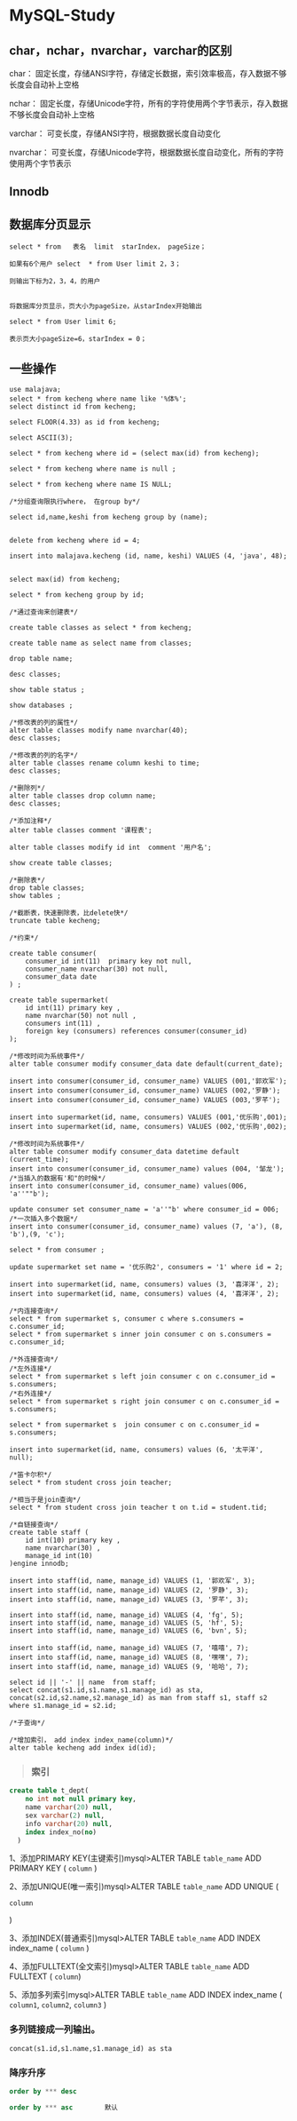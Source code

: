 # MySQL-Study





## char，nchar，nvarchar，varchar的区别



char：    固定长度，存储ANSI字符，存储定长数据，索引效率极高，存入数据不够长度会自动补上空格

nchar：   固定长度，存储Unicode字符，所有的字符使用两个字节表示，存入数据不够长度会自动补上空格

varchar：  可变长度，存储ANSI字符，根据数据长度自动变化

nvarchar： 可变长度，存储Unicode字符，根据数据长度自动变化，所有的字符使用两个字节表示



## Innodb



## 数据库分页显示

```text
select * from   表名  limit  starIndex， pageSize；

如果有6个用户 select  * from User limit 2，3；

则输出下标为2，3，4，的用户


将数据库分页显示，页大小为pageSize，从starIndex开始输出

select * from User limit 6;

表示页大小pageSize=6，starIndex = 0；
```





## 一些操作



```mysql
use malajava;
select * from kecheng where name like '%体%';
select distinct id from kecheng;

select FLOOR(4.33) as id from kecheng;

select ASCII(3);

select * from kecheng where id = (select max(id) from kecheng);

select * from kecheng where name is null ;

select * from kecheng where name IS NULL;

/*分组查询限执行where， 在group by*/

select id,name,keshi from kecheng group by (name);


delete from kecheng where id = 4;

insert into malajava.kecheng (id, name, keshi) VALUES (4, 'java', 48);


select max(id) from kecheng;

select * from kecheng group by id;

/*通过查询来创建表*/

create table classes as select * from kecheng;

create table name as select name from classes;

drop table name;

desc classes;

show table status ;

show databases ;

/*修改表的列的属性*/
alter table classes modify name nvarchar(40);
desc classes;

/*修改表的列的名字*/
alter table classes rename column keshi to time;
desc classes;

/*删除列*/
alter table classes drop column name;
desc classes;

/*添加注释*/
alter table classes comment '课程表';

alter table classes modify id int  comment '用户名';

show create table classes;

/*删除表*/
drop table classes;
show tables ;

/*截断表，快速删除表，比delete快*/
truncate table kecheng;

/*约束*/

create table consumer(
    consumer_id int(11)  primary key not null,
    consumer_name nvarchar(30) not null,
    consumer_data date
) ;

create table supermarket(
    id int(11) primary key ,
    name nvarchar(50) not null ,
    consumers int(11) ,
    foreign key (consumers) references consumer(consumer_id)
);

/*修改时间为系统事件*/
alter table consumer modify consumer_data date default(current_date);

insert into consumer(consumer_id, consumer_name) VALUES (001,'郭欢军');
insert into consumer(consumer_id, consumer_name) VALUES (002,'罗静');
insert into consumer(consumer_id, consumer_name) VALUES (003,'罗芊');

insert into supermarket(id, name, consumers) VALUES (001,'优乐购',001);
insert into supermarket(id, name, consumers) VALUES (002,'优乐购',002);

/*修改时间为系统事件*/
alter table consumer modify consumer_data datetime default (current_time);
insert into consumer(consumer_id, consumer_name) values (004, '邹龙');
/*当插入的数据有'和"的时候*/
insert into consumer(consumer_id, consumer_name) values(006, 'a''""b');

update consumer set consumer_name = 'a''"b' where consumer_id = 006;
/*一次插入多个数据*/
insert into consumer(consumer_id, consumer_name) values (7, 'a'), (8, 'b'),(9, 'c');

select * from consumer ;

update supermarket set name = '优乐购2', consumers = '1' where id = 2;

insert into supermarket(id, name, consumers) values (3, '喜洋洋', 2);
insert into supermarket(id, name, consumers) values (4, '喜洋洋', 2);

/*内连接查询*/
select * from supermarket s, consumer c where s.consumers = c.consumer_id;
select * from supermarket s inner join consumer c on s.consumers = c.consumer_id;

/*外连接查询*/
/*左外连接*/
select * from supermarket s left join consumer c on c.consumer_id = s.consumers;
/*右外连接*/
select * from supermarket s right join consumer c on c.consumer_id = s.consumers;

select * from supermarket s  join consumer c on c.consumer_id = s.consumers;

insert into supermarket(id, name, consumers) values (6, '太平洋', null);

/*笛卡尔积*/
select * from student cross join teacher;

/*相当于是join查询*/
select * from student cross join teacher t on t.id = student.tid;

/*自链接查询*/
create table staff (
    id int(10) primary key ,
    name nvarchar(30) ,
    manage_id int(10)
)engine innodb;

insert into staff(id, name, manage_id) VALUES (1, '郭欢军', 3);
insert into staff(id, name, manage_id) VALUES (2, '罗静', 3);
insert into staff(id, name, manage_id) VALUES (3, '罗芊', 3);

insert into staff(id, name, manage_id) VALUES (4, 'fg', 5);
insert into staff(id, name, manage_id) VALUES (5, 'hf', 5);
insert into staff(id, name, manage_id) VALUES (6, 'bvn', 5);

insert into staff(id, name, manage_id) VALUES (7, '嘻嘻', 7);
insert into staff(id, name, manage_id) VALUES (8, '嘿嘿', 7);
insert into staff(id, name, manage_id) VALUES (9, '哈哈', 7);

select id || '-' || name  from staff;
select concat(s1.id,s1.name,s1.manage_id) as sta, concat(s2.id,s2.name,s2.manage_id) as man from staff s1, staff s2 where s1.manage_id = s2.id;

/*子查询*/

/*增加索引， add index index_name(column)*/
alter table kecheng add index id(id);

```

> ### 索引



```sql
create table t_dept(
    no int not null primary key,
    name varchar(20) null,
    sex varchar(2) null,
    info varchar(20) null,
    index index_no(no)
  )
```

1、添加PRIMARY KEY(主键索引)mysql>ALTER TABLE `table_name` ADD PRIMARY KEY ( `column` )

2、添加UNIQUE(唯一索引)mysql>ALTER TABLE `table_name` ADD UNIQUE (

`column`

)

3、添加INDEX(普通索引)mysql>ALTER TABLE `table_name` ADD INDEX index_name ( `column` )

4、添加FULLTEXT(全文索引)mysql>ALTER TABLE `table_name` ADD FULLTEXT ( `column`)

5、添加多列索引mysql>ALTER TABLE `table_name` ADD INDEX index_name ( `column1`, `column2`, `column3` )





### 多列链接成一列输出。

```
concat(s1.id,s1.name,s1.manage_id) as sta
```



### 降序升序



```SQl
order by *** desc

order by *** asc		默认
```


